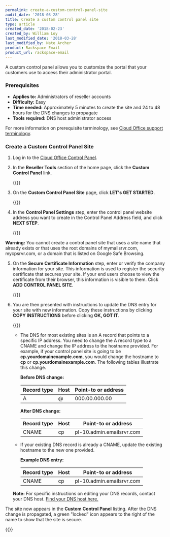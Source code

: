 ```yaml
---
permalink: create-a-custom-control-panel-site
audit_date: '2018-03-28'
title: Create a custom control panel site
type: article
created_date: '2018-02-23'
created_by: William Loy
last_modified_date: '2018-03-28'
last_modified_by: Nate Archer
product: Rackspace Email
product_url: rackspace-email
---
```


A custom control panel allows you to customize the portal that your customers use to access their administrator portal.

### Prerequisites

- **Applies to:** Administrators of reseller accounts
- **Difficulty:** Easy
- **Time needed:** Approximately 5 minutes to create the site and 24 to 48 hours for the DNS changes to propagate
- **Tools required:**  DNS host administrator access

For more information on prerequisite terminology, see [Cloud Office support terminology](/support/how-to/cloud-office-support-terminology).

### Create a Custom Control Panel Site

1. Log in to the [Cloud Office Control Panel](https://cp.rackspace.com).

2. In the **Reseller Tools** section of the home page, click the **Custom Control Panel** link.

   {{<image src="custom_control_panel.png" alt="" title="">}}

3. On the **Custom Control Panel Site** page, click **LET's GET STARTED**.

   {{<image src="get_started.png" alt="" title="">}}

4. In the **Control Panel Settings** step, enter the control panel website address you want to create in the Control Panel Address field, and click **NEXT STEP**.

   {{<image src="cp_address.png" alt="" title="">}}

  **Warning:** You cannot create a control panel site that uses a site name that already exists or that uses the root domains of mymailsrvr.com, mycpsrvr.com, or a domain that is listed on Google Safe Browsing.

5. On the **Secure Certificate Information** step, enter or verify the company information for your site. This information is used to register the security certificate that secures your site. If your end users choose to view the certificate from their browser, this information is visible to them. Click **ADD CONTROL PANEL SITE**.

   {{<image src="company_info.png" alt="" title="">}}

6. You are then presented with instructions to update the DNS entry for your site with new information. Copy these instructions by clicking **COPY INSTRUCTIONS** before clicking **OK, GOT IT**.

   {{<image src="dns_info.png" alt="" title="">}}

    - The DNS for most existing sites is an A record that points to a specific IP address. You need to change the A record type to a CNAME and change the IP address to the hostname provided. For example, if your control panel site is going to be **cp.yourdomainexample.com**, you would change the hostname to **cp** or **cp.yourdomainexample.com**. The following tables illustrate this change.

        **Before DNS change:**

        |Record type | Host | Point-to or address |
        |---|---|---|
        |A| @ | 000.00.000.00 |

        **After DNS change:**

        |Record type | Host | Point-to or address |
        |---|---|---|
        |CNAME| cp | pl-10.admin.emailsrvr.com |

    - If your existing DNS record is already a CNAME, update the existing hostname to the new one provided.

        **Example DNS entry:**

        |Record type | Host | Point-to or address |
        |---|---|---|
        |CNAME| cp | pl-10.admin.emailsrvr.com |

    **Note:** For specific instructions on editing your DNS records, contact your DNS host. [Find your DNS host here.](/support/how-to/find-dns-host)

The site now appears in the **Custom Control Panel** listing. After the DNS change is propagated, a green "locked" icon appears to the right of the name to show that the site is secure.

{{<image src="secured.png" alt="" title="">}}

